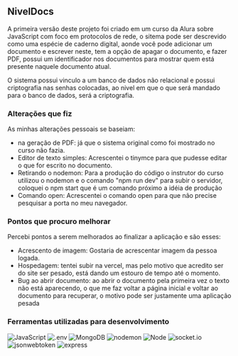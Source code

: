 ## NivelDocs

<p> A primeira versão deste projeto foi criado em um curso da Alura sobre JavaScript com foco em protocolos de rede, o sitema pode ser descrevido como uma espécie de caderno digital, aonde você pode adicionar um documento e escrever neste, tem a opção de apagar o documento, e fazer PDF, possui um identificador nos documentos para mostrar quem está presente naquele documento atual.</p>
<p>O sistema possui vinculo a um banco de dados não relacional e possui criptografia nas senhas colocadas, ao nivel em que o que será mandado para o banco de dados, será a criptografia.</p>

### Alterações que fiz

<p> As minhas alterações pessoais se baseiam:</p>
<ul>
  <li>na geração de PDF: já que o sistema original como foi mostrado no curso não fazia.</li>
  <li>Editor de texto simples: Acrescentei o  tinymce para que pudesse editar o que for escrito no documento.</li>
  <li>Retirando o nodemon: Para a produção do código o instrutor do curso utilizou o nodemon e o comando "npm run dev" para subir o servidor, coloquei o npm start que é um comando próximo a idéia de produção</li>
  <li>Comando open: Acrescentei o comando open para que não precise pesquisar a porta no meu navegador.</li>
</ul>

### Pontos que procuro melhorar
<p> Percebi pontos a serem melhorados ao finalizar a aplicação e são esses:</p>
<ul>
  <li>Acrescento de imagem: Gostaria de acrescentar imagem da pessoa logada.</li>
  <li>Hospedagem: tentei subir na vercel, mas pelo motivo que acredito ser do site ser pesado, está dando um estouro de tempo até o momento.</li>
  <li>Bug ao abrir documento: ao abrir o documento pela primeira vez o texto não está aparecendo, o que me faz voltar a página inicial e voltar ao documento para recuperar, o motivo pode ser justamente uma aplicação pesada</li>
</ul>

### Ferramentas utilizadas para desenvolvimento

![JavaScript](https://img.shields.io/badge/JavaScript-F7DF1E.svg?style=for-the-badge&logo=JavaScript&logoColor=black)
![.env](https://img.shields.io/badge/.ENV-ECD53F.svg?style=for-the-badge&logo=dotenv&logoColor=black)
![MongoDB](https://img.shields.io/badge/MongoDB-47A248.svg?style=for-the-badge&logo=MongoDB&logoColor=white)
![nodemon](https://img.shields.io/badge/Nodemon-76D04B.svg?style=for-the-badge&logo=Nodemon&logoColor=white)
![Node](https://img.shields.io/badge/Node.js-5FA04E.svg?style=for-the-badge&logo=nodedotjs&logoColor=white)
![socket.io](https://img.shields.io/badge/Socket.io-010101.svg?style=for-the-badge&logo=socketdotio&logoColor=white)
![jsonwebtoken](https://img.shields.io/badge/JSON%20Web%20Tokens-000000.svg?style=for-the-badge&logo=JSON-Web-Tokens&logoColor=white)
![express](https://img.shields.io/badge/Express-000000.svg?style=for-the-badge&logo=Express&logoColor=white)
